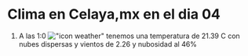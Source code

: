# Clima en Celaya,mx en el dia 04

1. A las 1:0 !["icon weather"](http://openweathermap.org/img/w/03n.png) tenemos una temperatura de 21.39 C con nubes dispersas y  vientos de 2.26 y nubosidad al 46%
